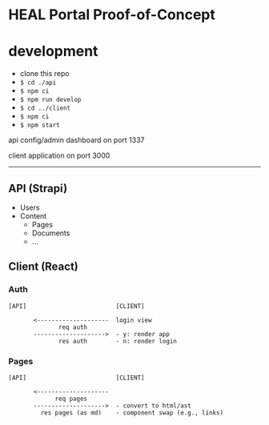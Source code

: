# HEAL Portal Proof-of-Concept

# development

- clone this repo
- `$ cd ./api`
- `$ npm ci`
- `$ npm run develop`
- `$ cd ../client`
- `$ npm ci`
- `$ npm start`

api config/admin dashboard on port 1337

client application on port 3000


---

## API (Strapi)

- Users
- Content
    + Pages
    + Documents
    + ...

## Client (React)



### Auth

```
[API]                         [CLIENT]

       <--------------------  login view
              req auth
       -------------------->  - y: render app
              res auth        - n: render login

```

### Pages

```
[API]                         [CLIENT]

       <--------------------
             req pages
       -------------------->  - convert to html/ast
         res pages (as md)    - component swap (e.g., links)

```
